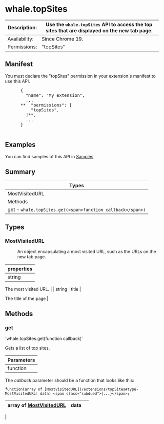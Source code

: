 # whale.topSites

| Description: | Use the `whale.topSites` API to access the top sites that are displayed on the new tab page. |
|---|---|
| Availability: | Since Chrome 19. |
| Permissions: | <span class="code">"topSites"</span> |

<section>

## Manifest

You must declare the "topSites" permission in your extension's manifest to use this API.

<pre data-filename="manifest.json">      {
        "name": "My extension",
        ...
      **  "permissions": [
          "topSites",
        ]**,
        ...
      }
      </pre>

## Examples

You can find samples of this API in [Samples](samples#search:topsites).

</section>

<section id="toc">

## Summary

| Types |
|---|
| [MostVisitedURL](#type-MostVisitedURL) |
| Methods |
| [get](#method-get) − `whale.topSites.get(<span>function callback</span>)` |

</section>

<section>

<div class="api-reference">

## Types

<div>

### MostVisitedURL

<dd>An object encapsulating a most visited URL, such as the URLs on the new tab page.</dd>

| properties |
|---|
| string | url | 

The most visited URL.
 |
| string | title | 

The title of the page
 |

</div>

## Methods

<div>

### get

<div class="summary">`whale.topSites.get(<span>function callback</span>)`</div>

<div class="description">

Gets a list of top sites.

| Parameters |
|---|
| function | callback | 

The _callback_ parameter should be a function that looks like this:

`function(array of [MostVisitedURL](/extensions/topSites#type-MostVisitedURL) data) <span class="subdued">{...}</span>;`

| array of [MostVisitedURL](/extensions/topSites#type-MostVisitedURL) | data |  |
|---|---|---|
 |

</div>

</div>

</div>

</section>